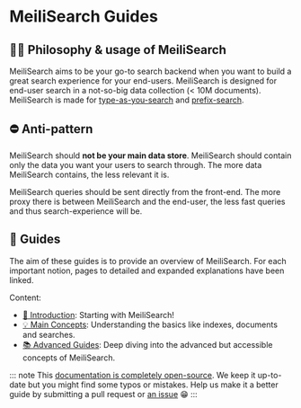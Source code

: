 # MeiliSearch Guides

## 🧘‍♀️ Philosophy & usage of MeiliSearch

MeiliSearch aims to be your go-to search backend when you want to build a great search experience for your end-users.
MeiliSearch is designed for end-user search in a not-so-big data collection (< 10M documents).
MeiliSearch is made for [type-as-you-search](https://en.wikipedia.org/wiki/Incremental_search) and [prefix-search](https://en.wikipedia.org/wiki/Trie).

## ⛔️ Anti-pattern

MeiliSearch should **not be your main data store**. MeiliSearch should contain only the data you want your users to search through. The more data MeiliSearch contains, the less relevant it is.

MeiliSearch queries should be sent directly from the front-end. The more proxy there is between MeiliSearch and the end-user, the less fast queries and thus search-experience will be.

## 🎲 Guides

The aim of these guides is to provide an overview of MeiliSearch. For each important notion, pages to detailed and expanded explanations have been linked.

Content:

- [🚀 Introduction](/guides/introduction/): Starting with MeiliSearch!
- [💡 Main Concepts](/guides/main_concepts/): Understanding the basics like indexes, documents and searches.
- [📚 Advanced Guides](/guides/advanced_guides/): Deep diving into the advanced but accessible concepts of MeiliSearch.

::: note
This [documentation is completely open-source](https://github.com/meilisearch/documentation). We keep it up-to-date but you might find some typos or mistakes. Help us make it a better guide by submitting a pull request or [an issue](https://github.com/meilisearch/documentation/issues) 😁
:::
